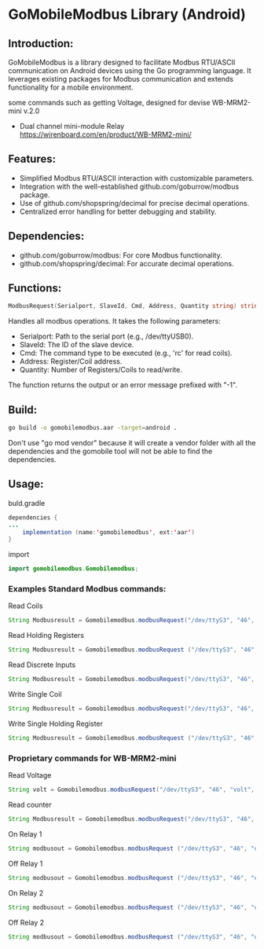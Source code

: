 
# GoMobileModbus Library (Android)
## Introduction:
GoMobileModbus is a library designed to facilitate Modbus RTU/ASCII communication on Android devices using the Go programming language. It leverages existing packages for Modbus communication and extends functionality for a mobile environment.

some commands such as getting Voltage, designed for devise WB-MRM2-mini v.2.0
- Dual channel mini-module Relay
https://wirenboard.com/en/product/WB-MRM2-mini/

## Features:
- Simplified Modbus RTU/ASCII interaction with customizable parameters.
- Integration with the well-established github.com/goburrow/modbus package.
- Use of github.com/shopspring/decimal for precise decimal operations.
- Centralized error handling for better debugging and stability.

## Dependencies:
- github.com/goburrow/modbus: For core Modbus functionality.
- github.com/shopspring/decimal: For accurate decimal operations.

## Functions:
```go
ModbusRequest(Serialport, SlaveId, Cmd, Address, Quantity string) string
```
Handles all modbus operations. It takes the following parameters:

- Serialport: Path to the serial port (e.g., /dev/ttyUSB0).
- SlaveId: The ID of the slave device.
- Cmd: The command type to be executed (e.g., 'rc' for read coils).
- Address: Register/Coil address.
- Quantity: Number of Registers/Coils to read/write.

The function returns the output or an error message prefixed with "-1".


## Build:
```bash
go build -o gomobilemodbus.aar -target=android .
```
Don't use "go mod vendor" because it will create a vendor folder with all the dependencies and the gomobile tool will not be able to find the dependencies.

## Usage:

buld.gradle
```java
dependencies {
...
    implementation (name:'gomobilemodbus', ext:'aar')
}
```
import
```java
import gomobilemodbus.Gomobilemodbus;

```

### Examples Standard Modbus commands:
Read Coils
```java
String Modbusresult = Gomobilemodbus.modbusRequest("/dev/ttyS3", "46", "rc", "0", "1");
```

Read Holding Registers
```java
String Modbusresult = Gomobilemodbus.modbusRequest ("/dev/ttyS3", "46", "rh", "8", "");
```

Read Discrete Inputs
```java
String Modbusresult = Gomobilemodbus.modbusRequest("/dev/ttyS3", "46", "rd", "0", "1");
```

Write Single Coil
```java
String Modbusresult = Gomobilemodbus.modbusRequest("/dev/ttyS3", "46", "wc", "0", "1");
```

Write Single Holding Register
```java
String Modbusresult = Gomobilemodbus.modbusRequest ("/dev/ttyS3", "46", "wh", "9", "3");
```


### Proprietary commands for WB-MRM2-mini

Read Voltage
```java
String volt = Gomobilemodbus.modbusRequest("/dev/ttyS3", "46", "volt", "", "");
```

Read counter
```java
String Modbusresult = Gomobilemodbus.modbusRequest("/dev/ttyS3", "46", "count", "", "");
```

On Relay 1
```java
String modbusout = Gomobilemodbus.modbusRequest ("/dev/ttyS3", "46", "on", "0", "");
```
Off Relay 1
```java
String modbusout = Gomobilemodbus.modbusRequest ("/dev/ttyS3", "46", "off", "0", "");
```

On Relay 2
```java
String modbusout = Gomobilemodbus.modbusRequest ("/dev/ttyS3", "46", "on", "1", "");
```

Off Relay 2
```java
String modbusout = Gomobilemodbus.modbusRequest ("/dev/ttyS3", "46", "off", "1", "");
```
